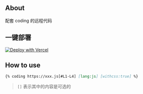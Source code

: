 ## About

配套 coding 的远程代码

## 一键部署

[![Deploy with Vercel](https://vercel.com/button)](https://vercel.com/import/project?template=https://github.com/weekdaycare/hightlight-code-api)

## How to use

```md
{% coding https://xxx.js[#L1-L4] [lang:js] [withcss:true] %}
```

> `[]`  表示其中的内容是可选的